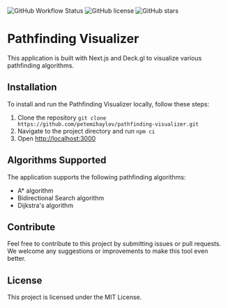 ![GitHub Workflow Status](https://github.com/github/docs/actions/workflows/node.js.yml/badge.svg?branch=master)
![GitHub license](https://img.shields.io/github/license/petemihaylov/pathfinding-visualizer)
![GitHub stars](https://img.shields.io/github/stars/petemihaylov/pathfinding-visualizer)

# Pathfinding Visualizer
This application is built with Next.js and Deck.gl to visualize various pathfinding algorithms.

## Installation

To install and run the Pathfinding Visualizer locally, follow these steps:

1. Clone the repository `git clone https://github.com/petemihaylov/pathfinding-visualizer.git`
2. Navigate to the project directory and run `npm ci`
3. Open [http://localhost:3000](http://localhost:3000)

## Algorithms Supported

The application supports the following pathfinding algorithms:

- A* algorithm
- Bidirectional Search algorithm
- Dijkstra's algorithm

## Contribute

Feel free to contribute to this project by submitting issues or pull requests. We welcome any suggestions or improvements to make this tool even better.

## License

This project is licensed under the MIT License.
